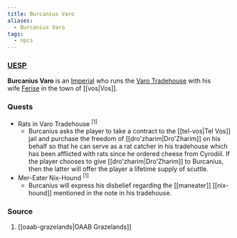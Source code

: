 ```yaml
---
title: Burcanius Varo
aliases:
  - Burcanius Varo
tags:
  - npcs
---
```

### [UESP](https://en.uesp.net/wiki/Morrowind:Burcanius_Varo)
**Burcanius Varo** is an [Imperial](https://en.uesp.net/wiki/Morrowind:Imperial "Morrowind:Imperial") who runs the [Varo Tradehouse](https://en.uesp.net/wiki/Morrowind:Varo_Tradehouse "Morrowind:Varo Tradehouse") with his wife [Ferise](https://en.uesp.net/wiki/Morrowind:Ferise_Varo "Morrowind:Ferise Varo") in the town of [[vos|Vos]].
### Quests
* Rats in Varo Tradehouse <sup>[1]</sup>
	* Burcanius asks the player to take a contract to the [[tel-vos|Tel Vos]] jail and purchase the freedom of [[dro'zharim|Dro'Zharim]] on his behalf so that he can serve as a rat catcher in his tradehouse which has been afflicted with rats since he ordered cheese from Cyrodiil. If the player chooses to give [[dro'zharim|Dro'Zharim]] to Burcanius, then the latter will offer the player a lifetime supply of scuttle.
* Mer-Eater Nix-Hound <sup>[1]</sup>
	* Burcanius will express his disbelief regarding the [[maneater]] [[nix-hound]] mentioned in the note in his tradehouse.
### Source
1. [[oaab-grazelands|OAAB Grazelands]]